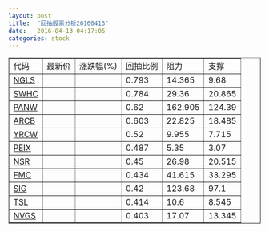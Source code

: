```yaml
---
layout: post
title:  "回抽股票分析20160413"
date:   2016-04-13 04:17:05
categories: stock
---
```

<script type="text/javascript">
var stockList = []
stockList.push('gb_ngls');
stockList.push('gb_swhc');
stockList.push('gb_panw');
stockList.push('gb_arcb');
stockList.push('gb_yrcw');
stockList.push('gb_peix');
stockList.push('gb_nsr');
stockList.push('gb_fmc');
stockList.push('gb_sig');
stockList.push('gb_tsl');
stockList.push('gb_nvgs');
</script>
<table border="1">
 <tr>
 <td>代码</td>
 <td>最新价</td>
 <td>涨跌幅(%)</td>
 <td>回抽比例</td>
 <td>阻力</td>
 <td>支撑</td>
</tr>
  <tr id="ngls">
  <td><a href="http://stock.finance.sina.com.cn/usstock/quotes/NGLS.html" target="_blank">NGLS</a></td><td></td><td></td><td>0.793</td><td>14.365</td><td>9.68</td></tr>
  <tr id="swhc">
  <td><a href="http://stock.finance.sina.com.cn/usstock/quotes/SWHC.html" target="_blank">SWHC</a></td><td></td><td></td><td>0.784</td><td>29.36</td><td>20.865</td></tr>
  <tr id="panw">
  <td><a href="http://stock.finance.sina.com.cn/usstock/quotes/PANW.html" target="_blank">PANW</a></td><td></td><td></td><td>0.62</td><td>162.905</td><td>124.39</td></tr>
  <tr id="arcb">
  <td><a href="http://stock.finance.sina.com.cn/usstock/quotes/ARCB.html" target="_blank">ARCB</a></td><td></td><td></td><td>0.603</td><td>22.825</td><td>18.485</td></tr>
  <tr id="yrcw">
  <td><a href="http://stock.finance.sina.com.cn/usstock/quotes/YRCW.html" target="_blank">YRCW</a></td><td></td><td></td><td>0.52</td><td>9.955</td><td>7.715</td></tr>
  <tr id="peix">
  <td><a href="http://stock.finance.sina.com.cn/usstock/quotes/PEIX.html" target="_blank">PEIX</a></td><td></td><td></td><td>0.487</td><td>5.35</td><td>3.07</td></tr>
  <tr id="nsr">
  <td><a href="http://stock.finance.sina.com.cn/usstock/quotes/NSR.html" target="_blank">NSR</a></td><td></td><td></td><td>0.45</td><td>26.98</td><td>20.515</td></tr>
  <tr id="fmc">
  <td><a href="http://stock.finance.sina.com.cn/usstock/quotes/FMC.html" target="_blank">FMC</a></td><td></td><td></td><td>0.434</td><td>41.615</td><td>33.295</td></tr>
  <tr id="sig">
  <td><a href="http://stock.finance.sina.com.cn/usstock/quotes/SIG.html" target="_blank">SIG</a></td><td></td><td></td><td>0.42</td><td>123.68</td><td>97.1</td></tr>
  <tr id="tsl">
  <td><a href="http://stock.finance.sina.com.cn/usstock/quotes/TSL.html" target="_blank">TSL</a></td><td></td><td></td><td>0.414</td><td>10.6</td><td>8.545</td></tr>
  <tr id="nvgs">
  <td><a href="http://stock.finance.sina.com.cn/usstock/quotes/NVGS.html" target="_blank">NVGS</a></td><td></td><td></td><td>0.403</td><td>17.07</td><td>13.345</td></tr>
</table>

